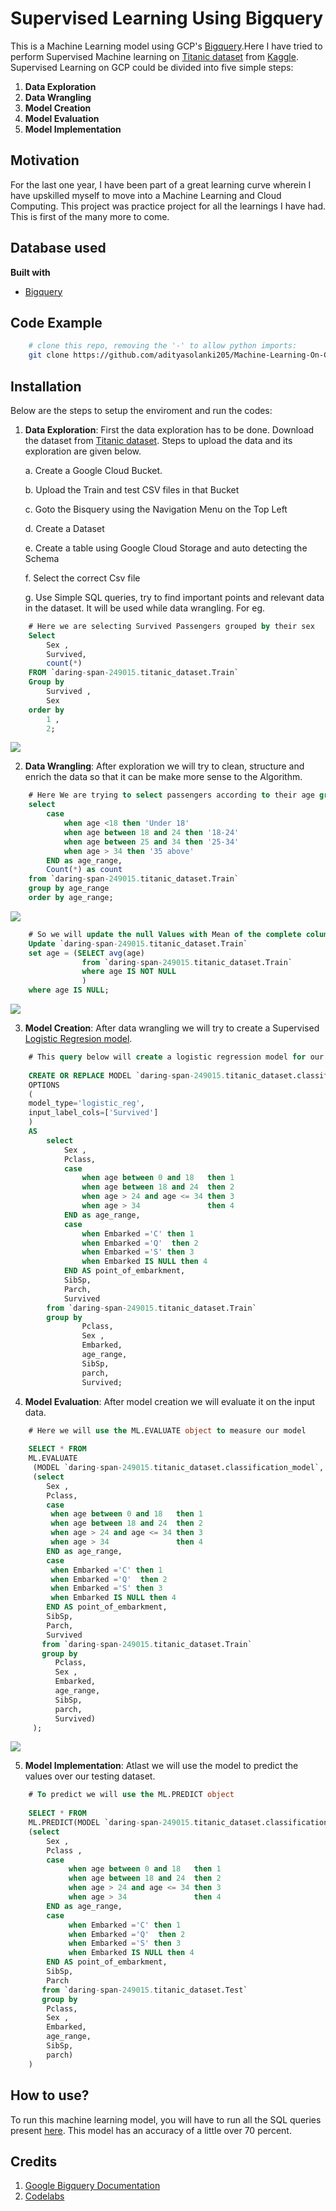 # Supervised Learning Using Bigquery

This is a Machine Learning model using GCP's [Bigquery](https://cloud.google.com/bigquery-ml/docs/bigqueryml-intro).Here I have tried to perform Supervised Machine learning on [Titanic dataset](https://www.kaggle.com/c/titanic) from [Kaggle](https://www.kaggle.com/). Supervised Learning on GCP could be divided into five simple steps:

1. **Data Exploration**
2. **Data Wrangling**
3. **Model Creation**
4. **Model Evaluation**
5. **Model Implementation**


## Motivation
For the last one year, I have been part of a great learning curve wherein I have upskilled myself to move into a Machine Learning and Cloud Computing. This project was practice project for all the learnings I have had. This is first of the many more to come. 
 

## Database used

<b>Built with</b>
- [Bigquery](https://cloud.google.com/bigquery-ml/docs/bigqueryml-intro)


## Code Example

```bash
    # clone this repo, removing the '-' to allow python imports:
    git clone https://github.com/adityasolanki205/Machine-Learning-On-Google-Bigquery.git
```

## Installation

Below are the steps to setup the enviroment and run the codes:

1. **Data Exploration**: First the data exploration has to be done. Download the dataset from [Titanic dataset](https://www.kaggle.com/c/titanic). Steps to upload the data and its exploration are given below.
    
    a. Create a Google Cloud Bucket.
    
    b. Upload the Train and test CSV files in that Bucket
    
    c. Goto the Bisquery using the Navigation Menu on the Top Left
    
    d. Create a Dataset 
    
    e. Create a table using Google Cloud Storage and auto detecting the Schema
    
    f. Select the correct Csv file
    
    g. Use Simple SQL queries, try to find important points and relevant data in the dataset. 
       It will be used while data wrangling. For eg. 
       
```sql
    # Here we are selecting Survived Passengers grouped by their sex
    Select 
        Sex , 
        Survived,
        count(*)
    FROM `daring-span-249015.titanic_dataset.Train`
    Group by  
        Survived , 
        Sex
    order by 
        1 , 
        2;
```
![](Images/Sex_Survived.png)

2. **Data Wrangling**: After exploration we will try to clean, structure and enrich the data so that it can be make more sense to the Algorithm.


```sql
    # Here We are trying to select passengers according to their age group. 
    select 
        case
            when age <18 then 'Under 18'
            when age between 18 and 24 then '18-24'
            when age between 25 and 34 then '25-34'
            when age > 34 then '35 above'
        END as age_range, 
        Count(*) as count
    from `daring-span-249015.titanic_dataset.Train`
    group by age_range
    order by age_range;
```
![](Images/Age.png)

```sql
    # So we will update the null Values with Mean of the complete column
    Update `daring-span-249015.titanic_dataset.Train`
    set age = (SELECT avg(age)
                from `daring-span-249015.titanic_dataset.Train`
                where age IS NOT NULL
                )
    where age IS NULL;
```
![](Images/age_updated.png)

3. **Model Creation**: After data wrangling we will try to create a Supervised [Logistic Regresion model](https://cloud.google.com/bigquery-ml/docs/reference/standard-sql/bigqueryml-syntax-create#model_type).  

```sql
    # This query below will create a logistic regression model for our input data
    
    CREATE OR REPLACE MODEL `daring-span-249015.titanic_dataset.classification_model`
    OPTIONS
    (
    model_type='logistic_reg',
    input_label_cols=['Survived']
    )
    AS
        select
            Sex ,
            Pclass,
            case
                when age between 0 and 18   then 1
                when age between 18 and 24  then 2
                when age > 24 and age <= 34 then 3
                when age > 34               then 4
            END as age_range,
            case
                when Embarked ='C' then 1
                when Embarked ='Q'  then 2
                when Embarked ='S' then 3
                when Embarked IS NULL then 4
            END AS point_of_embarkment,
            SibSp,
            Parch,
            Survived
        from `daring-span-249015.titanic_dataset.Train`
        group by 
                Pclass,
                Sex ,
                Embarked, 
                age_range, 
                SibSp, 
                parch, 
                Survived;
```

4. **Model Evaluation**:  After model creation we will evaluate it on the input data.

```sql
    # Here we will use the ML.EVALUATE object to measure our model
    
    SELECT * FROM
    ML.EVALUATE 
     (MODEL `daring-span-249015.titanic_dataset.classification_model`, 
     (select
        Sex ,
        Pclass,
        case
         when age between 0 and 18   then 1
         when age between 18 and 24  then 2
         when age > 24 and age <= 34 then 3
         when age > 34               then 4
        END as age_range,
        case
         when Embarked ='C' then 1
         when Embarked ='Q'  then 2
         when Embarked ='S' then 3
         when Embarked IS NULL then 4
        END AS point_of_embarkment,
        SibSp,
        Parch,
        Survived
       from `daring-span-249015.titanic_dataset.Train`
       group by 
          Pclass,
          Sex ,
          Embarked, 
          age_range, 
          SibSp, 
          parch, 
          Survived)
     );
```
![](Images/ML_evaluate.png)

5. **Model Implementation**: Atlast we will use the model to predict the values over our testing dataset.

```sql
    # To predict we will use the ML.PREDICT object
    
    SELECT * FROM
    ML.PREDICT(MODEL `daring-span-249015.titanic_dataset.classification_model`, 
    (select
        Sex ,
        Pclass ,
        case
             when age between 0 and 18   then 1
             when age between 18 and 24  then 2
             when age > 24 and age <= 34 then 3
             when age > 34               then 4
        END as age_range,
        case
             when Embarked ='C' then 1
             when Embarked ='Q'  then 2
             when Embarked ='S' then 3
             when Embarked IS NULL then 4
        END AS point_of_embarkment,
        SibSp,
        Parch
       from `daring-span-249015.titanic_dataset.Test`
       group by 
        Pclass,
        Sex ,
        Embarked, 
        age_range, 
        SibSp, 
        parch)
    )
```
[](Images/predict.png)
    
## How to use?
To run this machine learning model, you will have to run all the SQL queries present [here](https://github.com/adityasolanki205/Machine-Learning-On-Google-Bigquery/blob/master/Supervised%20Learning/Titanic%20Dataset%20Bigquery.ipynb). This model has an accuracy of a little over 70 percent. 

## Credits
1. [Google Bigquery Documentation](https://cloud.google.com/bigquery/docs)
2. [Codelabs](https://codelabs.developers.google.com/codelabs/end-to-end-ml/index.html?index=..%2F..index#1)
